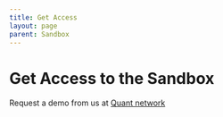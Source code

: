 ```yaml
---
title: Get Access
layout: page
parent: Sandbox
---
```


# Get Access to the Sandbox
Request a demo from us at [Quant network](https://quant.network)


